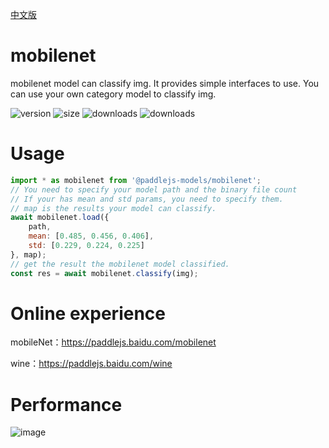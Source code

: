 [中文版](./README_cn.md)

# mobilenet

mobilenet model can classify img. It provides simple interfaces to use. You can use your own category model to classify img.

<img src="https://img.shields.io/npm/v/@paddlejs-models/mobilenet?color=success" alt="version"> <img src="https://img.shields.io/bundlephobia/min/@paddlejs-models/mobilenet" alt="size"> <img src="https://img.shields.io/npm/dm/@paddlejs-models/mobilenet?color=orange" alt="downloads"> <img src="https://img.shields.io/npm/dt/@paddlejs-models/mobilenet" alt="downloads">

# Usage

```js
import * as mobilenet from '@paddlejs-models/mobilenet';
// You need to specify your model path and the binary file count
// If your has mean and std params, you need to specify them.
// map is the results your model can classify.
await mobilenet.load({
    path,
    mean: [0.485, 0.456, 0.406],
    std: [0.229, 0.224, 0.225]
}, map);
// get the result the mobilenet model classified.
const res = await mobilenet.classify(img);
```

# Online experience

mobileNet：https://paddlejs.baidu.com/mobilenet

wine：https://paddlejs.baidu.com/wine

# Performance
<img alt="image" src="https://user-images.githubusercontent.com/43414102/156393394-ab1c9e4d-2960-4fcd-ba22-2072fa9b0e9d.png">